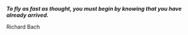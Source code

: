 _**To fly as fast as thought, you must begin by knowing that you have already arrived.**_

Richard Bach